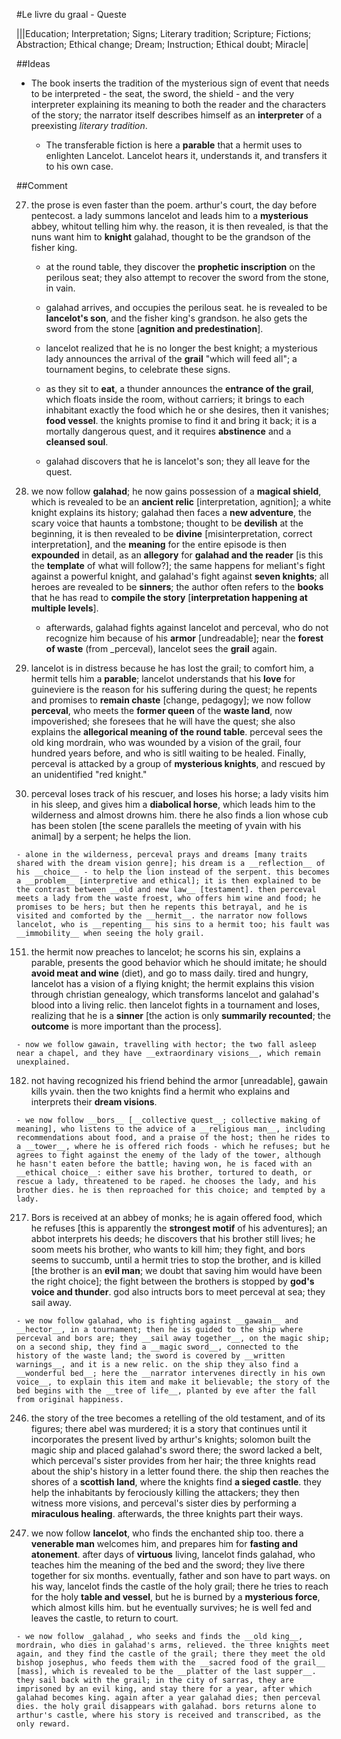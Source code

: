 #Le livre du graal - Queste

|||Education; Interpretation; Signs; Literary tradition; Scripture; Fictions; Abstraction; Ethical change; Dream; Instruction; Ethical doubt; Miracle|
 
##Ideas

- The book inserts the tradition of the mysterious sign of event that needs to be interpreted - the seat, the sword, the shield - and the very interpreter explaining its meaning to both the reader and the characters of the story; the narrator itself describes himself as an __interpreter__ of a preexisting _literary tradition_.

	- The transferable fiction is here a __parable__ that a hermit uses to enlighten Lancelot. Lancelot hears it, understands it, and transfers it to his own case.

##Comment

27. the prose is even faster than the poem. arthur's court, the day before pentecost. a lady summons lancelot and leads him to a __mysterious__ abbey, whitout telling him why. the reason, it is then revealed, is that the nuns want him to __knight__ galahad, thought to be the grandson of the fisher king.

	- at the round table, they discover the __prophetic inscription__ on the perilous seat; they also attempt to recover the sword from the stone, in vain.

	- galahad arrives, and occupies the perilous seat. he is revealed to be __lancelot's son__, and the fisher king's grandson. he also gets the sword from the stone [__agnition and predestination__].

	- lancelot realized that he is no longer the best knight; a mysterious lady announces the arrival of the __grail__ "which will feed all"; a tournament begins, to celebrate these signs.

	- as they sit to __eat__, a thunder announces the __entrance of the grail__, which floats inside the room, without carriers; it brings to each inhabitant exactly the food which he or she desires, then it vanishes; __food vessel__. the knights promise to find it and bring it back; it is a mortally dangerous quest, and it requires __abstinence__ and a __cleansed soul__.

	- galahad discovers that he is lancelot's son; they all leave for the quest.

61. we now follow __galahad__; he now gains possession of a __magical shield__, which is revealed to be an __ancient relic__ [interpretation, agnition]; a white knight explains its history; galahad then faces a __new adventure__, the scary voice that haunts a tombstone; thought to be __devilish__ at the beginning, it is then revealed to be __divine__ [misinterpretation, correct interpretation], and the __meaning__ for the entire episode is then __expounded__ in detail, as an __allegory__ for __galahad and the reader__ [is this the __template__ of what will follow?]; the same happens for meliant's fight against a powerful knight, and galahad's fight against __seven knights__; all heroes are revealed to be __sinners__; the author often refers to the __books__ that he has read to __compile the story__ [__interpretation happening at multiple levels__].

	- afterwards, galahad fights against lancelot and perceval, who do not recognize him because of his __armor__ [undreadable]; near the __forest of waste__ (from _perceval), lancelot sees the __grail__ again.

89. lancelot is in distress because he has lost the grail; to comfort him, a hermit tells him a __parable__; lancelot understands that his __love__ for guineviere is the reason for his suffering during the quest; he repents and promises to __remain chaste__ [change, pedagogy]; we now follow __perceval__, who meets the __former queen__ of the __waste land__, now impoverished; she foresees that he will have the quest; she also explains the __allegorical meaning of the round table__. perceval sees the old king mordrain, who was wounded by a vision of the grail, four hundred years before, and who is sitll waiting to be healed. Finally, perceval is attacked by a group of __mysterious knights__, and rescued by an unidentified "red knight."

123. perceval loses track of his rescuer, and loses his horse; a lady visits him in his sleep, and gives him a __diabolical horse__, which leads him to the wilderness and almost drowns him. there he also finds a lion whose cub has been stolen [the scene parallels the meeting of yvain with his animal] by a serpent; he helps the lion.

	- alone in the wilderness, perceval prays and dreams [many traits shared with the dream vision genre]; his dream is a __reflection__ of his __choice__ - to help the lion instead of the serpent. this becomes a __problem__ [interpretive and ethical]; it is then explained to be the contrast between __old and new law__ [testament]. then perceval meets a lady from the waste froest, who offers him wine and food; he promises to be hers; but then he repents this betrayal, and he is visited and comforted by the __hermit__. the narrator now follows lancelot, who is __repenting__ his sins to a hermit too; his fault was __immobility__ when seeing the holy grail.

151. the hermit now preaches to lancelot; he scorns his sin, explains a parable, presents the good behavior which he should imitate; he should __avoid meat and wine__ (diet), and go to mass daily. tired and hungry, lancelot has a vision of a flying knight; the hermit explains this vision through christian genealogy, which transforms lancelot and galahad's blood into a living relic. then lancelot fights in a tournament and loses, realizing that he is a __sinner__ [the action is only __summarily recounted__; the __outcome__ is more important than the process].

	- now we follow gawain, travelling with hector; the two fall asleep near a chapel, and they have __extraordinary visions__, which remain unexplained.

182. not having recognized his friend behind the armor [unreadable], gawain kills yvain. then the two knights find a hermit who explains and interprets their __dream visions__.

	- we now follow __bors__ [__collective quest__; collective making of meaning], who listens to the advice of a __religious man__, including recommendations about food, and a praise of the host; then he rides to a __tower__, where he is offered rich foods - which he refuses; but he agrees to fight against the enemy of the lady of the tower, although he hasn't eaten before the battle; having won, he is faced with an __ethical choice__: either save his brother, tortured to death, or rescue a lady, threatened to be raped. he chooses the lady, and his brother dies. he is then reproached for this choice; and tempted by a lady.

217. Bors is received at an abbey of monks; he is again offered food, which he refuses [this is apparently the __strongest motif__ of his adventures]; an abbot interprets his deeds; he discovers that his brother still lives; he soom meets his brother, who wants to kill him; they fight, and bors seems to succumb, until a hermit tries to stop  the brother, and is killed [the brother is an __evil man__; we doubt that saving him would have been the right choice]; the fight between the brothers is stopped by __god's voice and thunder__. god also intructs bors to meet perceval at sea; they sail away.

	- we now follow galahad, who is fighting against __gawain__ and __hector__, in a tournament; then he is guided to the ship where perceval and bors are; they __sail away together__, on the magic ship; on a second ship, they find a __magic sword__, connected to the history of the waste land; the sword is covered by __written warnings__, and it is a new relic. on the ship they also find a __wonderful bed__; here the __narrator intervenes directly in his own voice__, to explain this item and make it believable; the story of the bed begins with the __tree of life__, planted by eve after the fall from original happiness.

246. the story of the tree becomes a retelling of the old testament, and of its figures; there abel was murdered; it is a story that continues until it incorporates the present lived by arthur's knights; solomon built the magic ship and placed galahad's sword there; the sword lacked a belt, which perceval's sister provides from her hair; the three knights read about the ship's history in a letter found there. the ship then reaches the shores of a __scottish land__, where the knights find __a sieged castle__. they help the inhabitants by ferociously killing the attackers; they then witness more visions, and perceval's sister dies by performing a __miraculous healing__. afterwards, the three knights part their ways.

280. we now follow __lancelot__, who finds the enchanted ship too. there a __venerable man__ welcomes him, and prepares him for __fasting and atonement__. after days of __virtuous__ living, lancelot finds galahad, who teaches him the meaning of the bed and the sword; they live there together for six months. eventually, father and son have to part ways. on his way, lancelot finds the castle of the holy grail; there he tries to reach for the holy __table and vessel__, but he is burned by a __mysterious force__, which almost kills him. but he eventually survives; he is well fed and leaves the castle, to return to court.

	- we now follow _galahad_, who seeks and finds the __old king__, mordrain, who dies in galahad's arms, relieved. the three knights meet again, and they find the castle of the grail; there they meet the old bishop josephus, who feeds them with the __sacred food of the grail__ [mass], which is revealed to be the __platter of the last supper__. they sail back with the grail; in the city of sarras, they are imprisoned by an evil king, and stay there for a year, after which galahad becomes king. again after a year galahad dies; then perceval dies. the holy grail disappears with galahad. bors returns alone to arthur's castle, where his story is received and transcribed, as the only reward. 
